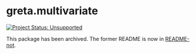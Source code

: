 # greta.multivariate

[![Project Status: Unsupported](https://www.repostatus.org/badges/latest/unsupported.svg)](https://www.repostatus.org/#unsupported)

This package has been archived. The former README is now in [README-not](README-not.md).
